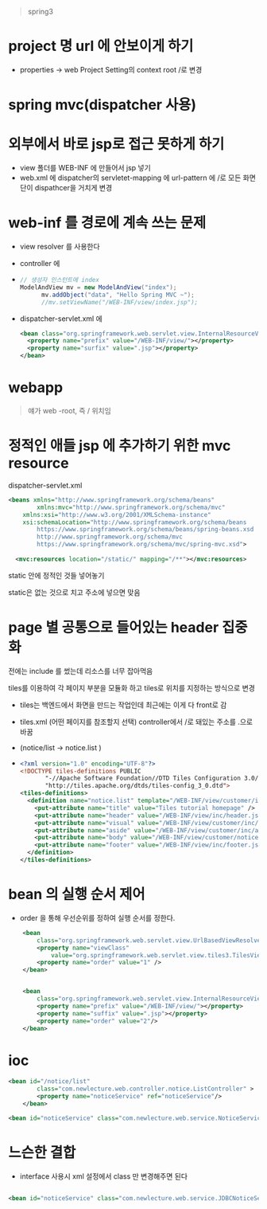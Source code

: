 > spring3

# project 명 url 에 안보이게 하기

- properties -> web Project Setting의 context root /로 변경





# spring mvc(dispatcher 사용)





# 외부에서 바로 jsp로 접근 못하게 하기

- view 폴더를 WEB-INF 에 만들어서 jsp 넣기
- web.xml 에 dispatcher의 servletet-mapping 에 url-pattern 에 /로 모든 화면단이 dispathcer을 거치게 변경



# web-inf 를 경로에 계속 쓰는 문제

- view resolver 를 사용한다

- controller 에

- ```java
  // 생성자 인스턴트에 index
  ModelAndView mv = new ModelAndView("index");
  		mv.addObject("data", "Hello Spring MVC ~");
  		//mv.setViewName("/WEB-INF/view/index.jsp");
  ```

- dispatcher-servlet.xml 에 

  ```xml
  <bean class="org.springframework.web.servlet.view.InternalResourceViewResolver">
  	<property name="prefix" value="/WEB-INF/view/"></property>
  	<property name="surfix" value=".jsp"></property>
  </bean>
  ```



# webapp

> 얘가 web -root, 즉 / 위치임





# 정적인 애들 jsp 에 추가하기 위한 mvc resource

dispatcher-servlet.xml

```xml
<beans xmlns="http://www.springframework.org/schema/beans"
		xmlns:mvc="http://www.springframework.org/schema/mvc"
    xmlns:xsi="http://www.w3.org/2001/XMLSchema-instance"
    xsi:schemaLocation="http://www.springframework.org/schema/beans
        https://www.springframework.org/schema/beans/spring-beans.xsd
        http://www.springframework.org/schema/mvc
        https://www.springframework.org/schema/mvc/spring-mvc.xsd">
  
  <mvc:resources location="/static/" mapping="/**"></mvc:resources>

```



static  안에 정적인 것들 넣어놓기

static은 없는 것으로 치고 주소에 넣으면 맞음



# page 별 공통으로 들어있는  header 집중화

전에는 include 를 썼는데 리소스를 너무 잡아먹음

tiles를 이용하여 각 페이지 부분을 모듈화 하고 tiles로 위치를 지정하는 방식으로 변경

- tiles는 백엔드에서 화면을 만드는 작업인데 최근에는 이게 다 front로 감

- tiles.xml (어떤 페이지를 참조할지 선택) controller에서 /로 돼있는 주소를 .으로 바꿈

- (notice/list  ->  notice.list )

- ```xml
  <?xml version="1.0" encoding="UTF-8"?>
  <!DOCTYPE tiles-definitions PUBLIC
         "-//Apache Software Foundation//DTD Tiles Configuration 3.0//EN"
         "http://tiles.apache.org/dtds/tiles-config_3_0.dtd">
  <tiles-definitions>
    <definition name="notice.list" template="/WEB-INF/view/customer/inc/layout.jsp">
      <put-attribute name="title" value="Tiles tutorial homepage" />
      <put-attribute name="header" value="/WEB-INF/view/inc/header.jsp" />
      <put-attribute name="visual" value="/WEB-INF/view/customer/inc/visual.jsp" />
      <put-attribute name="aside" value="/WEB-INF/view/customer/inc/aside.jsp" />
      <put-attribute name="body" value="/WEB-INF/view/customer/notice/list.jsp" />
      <put-attribute name="footer" value="/WEB-INF/view/inc/footer.jsp" />
    </definition>
  </tiles-definitions>
  ```





# bean 의 실행 순서 제어

- order 을 통해 우선순위를 정하여 실행 순서를 정한다.

``` xml
	<bean
		class="org.springframework.web.servlet.view.UrlBasedViewResolver">
		<property name="viewClass"
			value="org.springframework.web.servlet.view.tiles3.TilesView" />
		<property name="order" value="1" />
	</bean>


	<bean
		class="org.springframework.web.servlet.view.InternalResourceViewResolver">
		<property name="prefix" value="/WEB-INF/view/"></property>
		<property name="suffix" value=".jsp"></property>
		<property name="order" value="2"/>
	</bean>

```





# ioc

```xml
<bean id="/notice/list"
		class="com.newlecture.web.controller.notice.ListController" >
		<property name="noticeService" ref="noticeService"/>
	</bean>

<bean id="noticeService" class="com.newlecture.web.service.NoticeService" />
```





# 느슨한 결합

- interface 사용시 xml 설정에서 class 만 변경해주면 된다

```xml

<bean id="noticeService" class="com.newlecture.web.service.JDBCNoticeService" />
```

